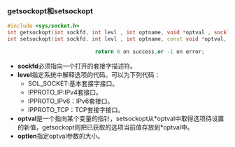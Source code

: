 ### getsockopt和setsockopt

```c++
#include <sys/socket.h>
int getsockopt(int sockfd, int levl , int optname, void *optval , socklen_t *optlen);
int setsockopt(int sockfd, int levl , int optname, const void *optval, socklen_t optlen);

							return 0 on success,or -1 on error;
```

* **sockfd**必须指向一个打开的套接字描述符。
* **level**指定系统中解释选项的代码。可以为下列代码：
  * SOL_SOCKET:基本套接字接口。
  * IPPROTO_IP:IPv4套接口。
  * IPPROTO_IPv6：IPv6套接口。
  * IPPROTO_TCP：TCP套接字接口。
* **optval**是一个指向某个变量的指针，setsockopt从\*optval中取得选项待设置的新值，getsockopt则把已获取的选项当前值存放到\*optval中。
* **optlen**指定optval参数的大小。